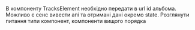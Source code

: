 В компоненту TracksElement необхідно передати в url id альбома. Можливо є сенс вивести апі та отримані дані окремо state. Розглянути питання типи компонент, компоненти вищого порядка
